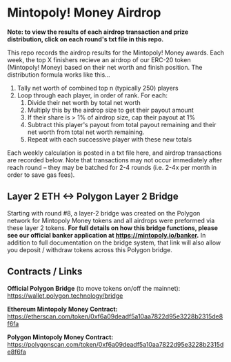 # Mintopoly! Money Airdrop

**Note: to view the results of each airdrop transaction and prize distribution, click on each round's txt file in this repo.**

This repo records the airdrop results for the Mintopoly! Money awards. Each week, the top X finishers recieve an airdrop of our ERC-20 token (Mintopoly! Money) based on their net worth and finish position. The distribution formula works like this...

1. Tally net worth of combined top n (typically 250) players
2. Loop through each player, in order of rank. For each:
	1. Divide their net worth by total net worth
	2. Multiply this by the airdrop size to get their payout amount
	3. If their share is > 1% of airdrop size, cap their payout at 1%
	4. Subtract this player's payout from total payout remaining and their net worth from total net worth remaining.
	5. Repeat with each successive player with these new totals 


Each weekly calculation is posted in a txt file here, and airdrop transactions are recorded below. Note that transactions may not occur immediately after reach round – they may be batched for 2-4 rounds (i.e. 2-4x per month in order to save gas fees).


## Layer 2 ETH <-> Polygon Layer 2 Bridge

Starting with round #8, a layer-2 bridge was created on the Polygon network for Mintopoly Money tokens and all airdrops were preformed via these layer 2 tokens. **For full details on how this bridge functions, please see our official banker application at https://mintopoly.io/banker.** In addition to full documentation on the bridge system, that link will also allow you deposit / withdraw tokens across this Polygon bridge.

## Contracts / Links

**Official Polygon Bridge** (to move tokens on/off the mainnet):
https://wallet.polygon.technology/bridge

**Ethereum Mintopoly Money Contract:** 
https://etherscan.com/token/0xf6a09deadf5a10aa7822d95e3228b2315de8f6fa

**Polygon Mintopoly Money Contract:** 
https://polygonscan.com/token/0xf6a09deadf5a10aa7822d95e3228b2315de8f6fa

